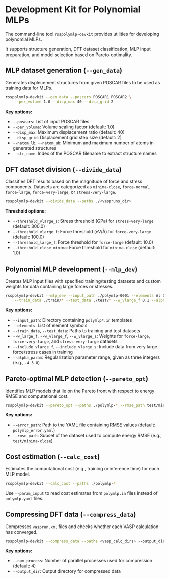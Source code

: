# Development Kit for Polynomial MLPs

The command-line tool `rsspolymlp-devkit` provides utilities for developing polynomial MLPs.

It supports structure generation, DFT dataset classification, MLP input preparation, and model selection based on Pareto-optimality.

## MLP dataset generation (`--gen_data`)

Generates displecement structures from given POSCAR files to be used as training data for MLPs.

```bash
rsspolymlp-devkit --gen_data --poscars POSCAR1 POSCAR2 \
    --per_volume 1.0 --disp_max 40 --disp_grid 2
```

**Key options:**

* `--poscars`: List of input POSCAR files
* `--per_volume`: Volume scaling factor (default: 1.0)
* `--disp_max`: Maximum displacement ratio (default: 40)
* `--disp_grid`: Displacement grid step size (default: 2)
* `--natom_lb`, `--natom_ub`: Minimum and maximum number of atoms in generated structures
* `--str_name`: Index of the POSCAR filename to extract structure names

## DFT dataset division (`--divide_data`)

Classifies DFT results based on the magnitude of force and stress components.
Datasets are categorized as `minima-close`, `force-normal`, `force-large`, `force-very-large`, or `stress-very-large`.

```bash
rsspolymlp-devkit --divide_data --paths ./<vaspruns_dir>
```

**Threshold options:**

* `--threshold_vlarge_s`: Stress threshold (GPa) for `stress-very-large` (default: 300.0)
* `--threshold_vlarge_f`: Force threshold (eV/Å) for `force-very-large` (default: 100.0)
* `--threshold_large_f`: Force threshold for `force-large` (default: 10.0)
* `--threshold_close_minima`: Force threshold for `minima-close` (default: 1.0)

## Polynomial MLP development (`--mlp_dev`)

Creates MLP input files with specified training/testing datasets and custom weights for data containing large forces or stresses.

```bash
rsspolymlp-devkit --mlp_dev --input_path ./polymlp-0001 --elements Al Cu \
    --train_data ./train/* --test_data ./test/* --w_vlarge_f 0.1 --alpha_param -4 3 8
```

**Key options:**

* `--input_path`: Directory containing `polymlp*.in` templates
* `--elements`: List of element symbols
* `--train_data`, `--test_data`: Paths to training and test datasets
* `--w_large_f`, `--w_vlarge_f`, `--w_vlarge_s`: Weights for `force-large`, `force-very-large`, and `stress-very-large` datasets
* `--include_vlarge_f`, `--include_vlarge_s`: Include data from very large force/stress cases in training
* `--alpha_param`: Regularization parameter range, given as three integers (e.g., `-4 3 8`)

## Pareto-optimal MLP detection (`--pareto_opt`)

Identifies MLP models that lie on the Pareto front with respect to energy RMSE and computational cost.

```bash
rsspolymlp-devkit --pareto_opt --paths ./polymlp-* --rmse_path test/minima-close
```

**Key options:**

* `--error_path`: Path to the YAML file containing RMSE values (default: `polymlp_error.yaml`)
* `--rmse_path`: Subset of the dataset used to compute energy RMSE (e.g., `test/minima-close`)

## Cost estimation (`--calc_cost`)

Estimates the computational cost (e.g., training or inference time) for each MLP model.

```bash
rsspolymlp-devkit --calc_cost --paths ./polymlp-*
```

Use `--param_input` to read cost estimates from `polymlp.in` files instead of `polymlp.yaml` files.

## Compressing DFT data (`--compress_data`)

Compresses `vasprun.xml` files and checks whether each VASP calculation has converged.

```bash
rsspolymlp-devkit --compress_data --paths <vasp_calc_dirs> --output_dir compress_dft_data
```

**Key options:**

* `--num_process`: Number of parallel processes used for compression (default: 4)
* `--output_dir`: Output directory for compressed data
